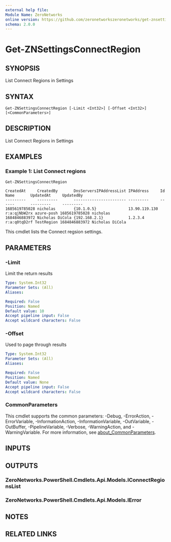 ```yaml
---
external help file:
Module Name: ZeroNetworks
online version: https://github.com/zeronetworkszeronetworks/get-znsettingsconnectregion
schema: 2.0.0
---
```


# Get-ZNSettingsConnectRegion

## SYNOPSIS
List Connect Regions in Settings

## SYNTAX

```
Get-ZNSettingsConnectRegion [-Limit <Int32>] [-Offset <Int32>] [<CommonParameters>]
```

## DESCRIPTION
List Connect Regions in Settings

## EXAMPLES

### Example 1: List Connect regions
```powershell
Get-ZNSettingsConnectRegion
```

```output
CreatedAt     CreatedBy       DnsServersIPAddressList IPAddress     Id           Name       UpdatedAt     UpdatedBy
---------     ---------       ----------------------- ---------     --           ----       ---------     ---------
1685619785028 nicholas        {10.1.0.5}              13.90.119.130 r:a:qjNbW2rx azure-posh 1685619785028 nicholas
1684846883972 Nicholas DiCola {192.168.2.1}           1.2.3.4       r:a:q0tqD2rf TestRegion 1684846883972 Nicholas DiCola
```

This cmdlet lists the Connect regsion settings.

## PARAMETERS

### -Limit
Limit the return results

```yaml
Type: System.Int32
Parameter Sets: (All)
Aliases:

Required: False
Position: Named
Default value: 10
Accept pipeline input: False
Accept wildcard characters: False
```

### -Offset
Used to page through results

```yaml
Type: System.Int32
Parameter Sets: (All)
Aliases:

Required: False
Position: Named
Default value: None
Accept pipeline input: False
Accept wildcard characters: False
```

### CommonParameters
This cmdlet supports the common parameters: -Debug, -ErrorAction, -ErrorVariable, -InformationAction, -InformationVariable, -OutVariable, -OutBuffer, -PipelineVariable, -Verbose, -WarningAction, and -WarningVariable. For more information, see [about_CommonParameters](http://go.microsoft.com/fwlink/?LinkID=113216).

## INPUTS

## OUTPUTS

### ZeroNetworks.PowerShell.Cmdlets.Api.Models.IConnectRegionsList

### ZeroNetworks.PowerShell.Cmdlets.Api.Models.IError

## NOTES

## RELATED LINKS

